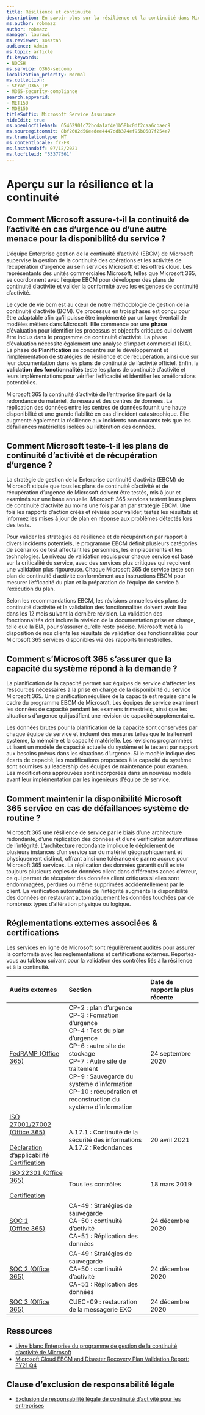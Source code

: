 ```yaml
---
title: Résilience et continuité
description: En savoir plus sur la résilience et la continuité dans Microsoft 365
ms.author: robmazz
author: robmazz
manager: laurawi
ms.reviewer: sosstah
audience: Admin
ms.topic: article
f1.keywords:
- NOCSH
ms.service: O365-seccomp
localization_priority: Normal
ms.collection:
- Strat_O365_IP
- M365-security-compliance
search.appverid:
- MET150
- MOE150
titleSuffix: Microsoft Service Assurance
hideEdit: true
ms.openlocfilehash: 65462901c72bcda1af4e1b58bc0df2caa6cbaec9
ms.sourcegitcommit: 8bf2602d56eedee4447ddb374ef95b0587f254e7
ms.translationtype: MT
ms.contentlocale: fr-FR
ms.lasthandoff: 07/12/2021
ms.locfileid: "53377561"
---
```

# <a name="resiliency-and-continuity-overview"></a>Aperçu sur la résilience et la continuité

## <a name="how-does-microsoft-ensure-business-continuity-in-the-case-of-a-disaster-or-other-threat-to-service-availability"></a>Comment Microsoft assure-t-il la continuité de l’activité en cas d’urgence ou d’une autre menace pour la disponibilité du service ?

L’équipe Enterprise gestion de la continuité d’activité (EBCM) de Microsoft supervise la gestion de la continuité des opérations et les activités de récupération d’urgence au sein services Microsoft et les offres cloud. Les représentants des unités commerciales Microsoft, telles que Microsoft 365, se coordonnent avec l’équipe EBCM pour développer des plans de continuité d’activité et valider la conformité avec les exigences de continuité d’activité.

Le cycle de vie bcm est au cœur de notre méthodologie de gestion de la continuité d’activité (BCM). Ce processus en trois phases est conçu pour être adaptable afin qu’il puisse être implémenté par un large éventail de modèles métiers dans Microsoft. Elle commence par une **phase** d’évaluation pour identifier les processus et objectifs critiques qui doivent être inclus dans le programme de continuité d’activité. La phase d’évaluation nécessite également une analyse d’impact commercial (BIA). La phase de **Planification** se concentre sur le développement et l’implémentation de stratégies de résilience et de récupération, ainsi que sur leur documentation dans les plans de continuité de l’activité officiel. Enfin, la **validation des fonctionnalités** teste les plans de continuité d’activité et leurs implémentations pour vérifier l’efficacité et identifier les améliorations potentielles.

Microsoft 365 la continuité d’activité de l’entreprise tire parti de la redondance du matériel, du réseau et des centres de données. La réplication des données entre les centres de données fournit une haute disponibilité et une grande fiabilité en cas d’incident catastrophique. Elle augmente également la résilience aux incidents non courants tels que les défaillances matérielles isolées ou l’altération des données.

## <a name="how-does-microsoft-test-business-continuity-and-disaster-recovery-plans"></a>Comment Microsoft teste-t-il les plans de continuité d’activité et de récupération d’urgence ?

La stratégie de gestion de la Enterprise continuité d’activité (EBCM) de Microsoft stipule que tous les plans de continuité d’activité et de récupération d’urgence de Microsoft doivent être testés, mis à jour et examinés sur une base annuelle. Microsoft 365 services testent leurs plans de continuité d’activité au moins une fois par an par stratégie EBCM. Une fois les rapports d’action créés et révisés pour valider, testez les résultats et informez les mises à jour de plan en réponse aux problèmes détectés lors des tests.

Pour valider les stratégies de résilience et de récupération par rapport à divers incidents potentiels, le programme EBCM définit plusieurs catégories de scénarios de test affectant les personnes, les emplacements et les technologies. Le niveau de validation requis pour chaque service est basé sur la criticalité du service, avec des services plus critiques qui reçoivent une validation plus rigoureuse. Chaque Microsoft 365 de service teste son plan de continuité d’activité conformément aux instructions EBCM pour mesurer l’efficacité du plan et la préparation de l’équipe de service à l’exécution du plan.

Selon les recommandations EBCM, les révisions annuelles des plans de continuité d’activité et la validation des fonctionnalités doivent avoir lieu dans les 12 mois suivant la dernière révision. La validation des fonctionnalités doit inclure la révision de la documentation prise en charge, telle que la BIA, pour s’assurer qu’elle reste précise. Microsoft met à la disposition de nos clients les résultats de validation des fonctionnalités pour Microsoft 365 services disponibles via des rapports trimestrielles.

## <a name="how-does-microsoft-365-ensure-system-capacity-meets-demand"></a>Comment s’Microsoft 365 s’assurer que la capacité du système répond à la demande ?

La planification de la capacité permet aux équipes de service d’affecter les ressources nécessaires à la prise en charge de la disponibilité du service Microsoft 365. Une planification régulière de la capacité est requise dans le cadre du programme EBCM de Microsoft. Les équipes de service examinent les données de capacité pendant les examens trimestriels, ainsi que les situations d’urgence qui justifient une révision de capacité supplémentaire.

Les données brutes pour la planification de la capacité sont conservées par chaque équipe de service et incluent des mesures telles que le traitement système, la mémoire et la capacité matérielle. Les révisions programmées utilisent un modèle de capacité actuelle du système et le testent par rapport aux besoins prévus dans les situations d’urgence. Si le modèle indique des écarts de capacité, les modifications proposées à la capacité du système sont soumises au leadership des équipes de maintenance pour examen. Les modifications approuvées sont incorporées dans un nouveau modèle avant leur implémentation par les ingénieurs d’équipe de service.

## <a name="how-does-microsoft-365-maintain-service-availability-during-routine-system-failures"></a>Comment maintenir la disponibilité Microsoft 365 service en cas de défaillances système de routine ?

Microsoft 365 une résilience de service par le biais d’une architecture redondante, d’une réplication des données et d’une vérification automatisée de l’intégrité. L’architecture redondante implique le déploiement de plusieurs instances d’un service sur du matériel géographiquement et physiquement distinct, offrant ainsi une tolérance de panne accrue pour Microsoft 365 services. La réplication des données garantit qu’il existe toujours plusieurs copies de données client dans différentes zones d’erreur, ce qui permet de récupérer des données client critiques si elles sont endommagées, perdues ou même supprimées accidentellement par le client. La vérification automatisée de l’intégrité augmente la disponibilité des données en restaurant automatiquement les données touchées par de nombreux types d’altération physique ou logique.

## <a name="related-external-regulations--certifications"></a>Réglementations externes associées & certifications

Les services en ligne de Microsoft sont régulièrement audités pour assurer la conformité avec les réglementations et certifications externes. Reportez-vous au tableau suivant pour la validation des contrôles liés à la résilience et à la continuité.

| **Audits externes** | **Section** | **Date de rapport la plus récente** |
|:--------------------|:------------|:-----------------------|
| [FedRAMP (Office 365)](https://compliance.microsoft.com/compliancemanager) | CP-2 : plan d’urgence <br> CP-3 : Formation d’urgence <br> CP-4 : Test du plan d’urgence <br> CP-6 : autre site de stockage <br> CP-7 : Autre site de traitement <br> CP-9 : Sauvegarde du système d’information <br> CP-10 : récupération et reconstruction du système d’information | 24 septembre 2020 |
| [ISO 27001/27002 (Office 365)](https://servicetrust.microsoft.com/ViewPage/MSComplianceGuideV3?command=Download&downloadType=Document&downloadId=8d625374-4f2d-49f8-9d37-a4281ba98222&tab=7027ead0-3d6b-11e9-b9e1-290b1eb4cdeb&docTab=7027ead0-3d6b-11e9-b9e1-290b1eb4cdeb_ISO_Reports) <br><br> [Déclaration d’applicabilité](https://servicetrust.microsoft.com/ViewPage/MSComplianceGuideV3?command=Download&downloadType=Document&downloadId=c0df4ce8-c77e-4183-84eb-c8688470d8b1&tab=7027ead0-3d6b-11e9-b9e1-290b1eb4cdeb&docTab=7027ead0-3d6b-11e9-b9e1-290b1eb4cdeb_ISO_Reports) <br> [Certification](https://servicetrust.microsoft.com/ViewPage/MSComplianceGuideV3?command=Download&downloadType=Document&downloadId=1e84a14a-2468-45ac-9412-5e53250d57ec&tab=7027ead0-3d6b-11e9-b9e1-290b1eb4cdeb&docTab=7027ead0-3d6b-11e9-b9e1-290b1eb4cdeb_ISO_Reports) | A.17.1 : Continuité de la sécurité des informations <br> A.17.2 : Redondances | 20 avril 2021 |
| [ISO 22301 (Office 365)](https://servicetrust.microsoft.com/ViewPage/MSComplianceGuideV3?command=Download&downloadType=Document&downloadId=13951eb3-6339-4629-b80d-dd0d43812fe7&tab=7027ead0-3d6b-11e9-b9e1-290b1eb4cdeb&docTab=7027ead0-3d6b-11e9-b9e1-290b1eb4cdeb_ISO_Reports) <br><br> [Certification](https://servicetrust.microsoft.com/ViewPage/MSComplianceGuideV3?command=Download&downloadType=Document&downloadId=2bb29cc0-53e7-4a53-a9de-871316e1b80c&tab=7027ead0-3d6b-11e9-b9e1-290b1eb4cdeb&docTab=7027ead0-3d6b-11e9-b9e1-290b1eb4cdeb_ISO_Reports) | Tous les contrôles | 18 mars 2019 |
| [SOC 1 (Office 365)](https://servicetrust.microsoft.com/ViewPage/MSComplianceGuideV3?command=Download&downloadType=Document&downloadId=90df3f9c-3aaf-4dbf-99d0-ca9f2991721b&tab=7027ead0-3d6b-11e9-b9e1-290b1eb4cdeb&docTab=7027ead0-3d6b-11e9-b9e1-290b1eb4cdeb_SOC_%2F_SSAE_16_Reports) | CA-49 : Stratégies de sauvegarde <br> CA-50 : continuité d’activité <br> CA-51 : Réplication des données | 24 décembre 2020 |
| [SOC 2 (Office 365)](https://servicetrust.microsoft.com/ViewPage/MSComplianceGuideV3?command=Download&downloadType=Document&downloadId=a73c1738-7892-42b7-acd3-87b6371c53f6&tab=7027ead0-3d6b-11e9-b9e1-290b1eb4cdeb&docTab=7027ead0-3d6b-11e9-b9e1-290b1eb4cdeb_SOC_%2F_SSAE_16_Reports) | CA-49 : Stratégies de sauvegarde <br> CA-50 : continuité d’activité <br> CA-51 : Réplication des données | 24 décembre 2020 |
| [SOC 3 (Office 365)](https://servicetrust.microsoft.com/ViewPage/MSComplianceGuideV3?command=Download&downloadType=Document&downloadId=274054e5-4968-48d2-bf94-9a8eda5d7a93&tab=7027ead0-3d6b-11e9-b9e1-290b1eb4cdeb&docTab=7027ead0-3d6b-11e9-b9e1-290b1eb4cdeb_SOC_%2F_SSAE_16_Reports) | CUEC-09 : restauration de la messagerie EXO | 24 décembre 2020 |

## <a name="resources"></a>Ressources

- [Livre blanc Enterprise du programme de gestion de la continuité d’activité de Microsoft](https://servicetrust.microsoft.com/ViewPage/TrustDocumentsV3?command=Download&downloadType=Document&downloadId=64f922a6-d624-40dd-a8ae-6f996b5186f3&tab=7f51cb60-3d6c-11e9-b2af-7bb9f5d2d913&docTab=7f) 
- [Microsoft Cloud EBCM and Disaster Recovery Plan Validation Report: FY21 Q4](https://servicetrust.microsoft.com/ViewPage/TrustDocumentsV3?command=Download&downloadType=Document&downloadId=83dc940a-2078-4e14-8b7d-07128e5b453d&tab=7f51cb60-3d6c-11e9-b2af-7bb9f5d2d913&docTab=7f51cb60-3d6c-11e9-b2af-7bb9f5d2d913_FAQ_and_White_Papers)

## <a name="legal-disclaimer"></a>Clause d’exclusion de responsabilité légale

- [Exclusion de responsabilité légale de continuité d’activité pour les entreprises](assurance-ebcm-legal-disclaimer.md)
